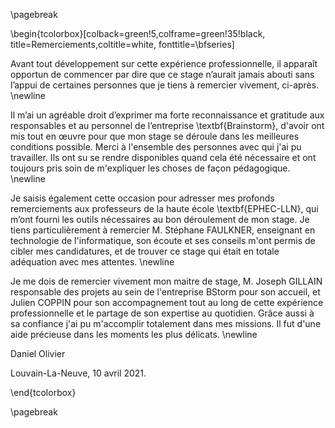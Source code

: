 
\pagebreak


\begin{tcolorbox}[colback=green!5,colframe=green!35!black,
title=Remerciements,coltitle=white,
fonttitle=\bfseries]

Avant tout développement sur cette expérience professionnelle, il apparaît opportun de commencer 
par dire que ce stage n’aurait jamais abouti sans l’appui de certaines personnes que je tiens à remercier vivement, 
ci-après. \newline

Il m’ai un agréable droit d’exprimer ma forte reconnaissance et gratitude aux responsables et au personnel de 
l’entreprise \textbf{Brainstorm}, d'avoir ont mis tout en œuvre pour que mon stage se déroule dans les meilleures 
conditions possible. Merci à l'ensemble des personnes avec qui j'ai pu travailler. Ils ont su se rendre disponibles 
quand cela été nécessaire et ont toujours pris soin de m'expliquer les choses de façon pédagogique. \newline 

Je saisis également cette occasion pour adresser mes profonds remerciements aux professeurs de la haute école 
\textbf{EPHEC-LLN}, qui m’ont fourni les outils nécessaires au bon déroulement de mon stage. Je tiens particulièrement
à remercier M. Stéphane FAULKNER, enseignant en technologie de l'informatique, son écoute et ses conseils m'ont permis 
de cibler mes candidatures, et de trouver ce stage qui était en totale adéquation avec mes attentes. \newline 

Je me dois de remercier vivement mon maitre de stage, M. Joseph GILLAIN responsable des projets au sein de l'entreprise BStorm
pour son accueil, et Julien COPPIN pour son accompagnement tout au long de cette expérience professionnelle et
le partage de son expertise au quotidien. Grâce aussi à sa confiance j'ai pu m'accomplir totalement dans mes missions. 
Il fut d'une aide précieuse dans les moments les plus délicats. \newline

Daniel Olivier

Louvain-La-Neuve, 10 avril 2021.

\end{tcolorbox}

\pagebreak
